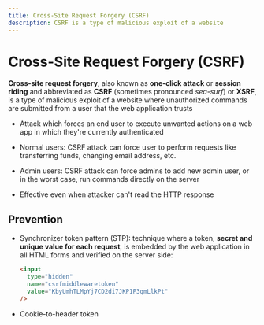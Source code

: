 ```yaml
---
title: Cross-Site Request Forgery (CSRF)
description: CSRF is a type of malicious exploit of a website
---
```


# Cross-Site Request Forgery (CSRF)

**Cross-site request forgery**, also known as **one-click attack** or **session riding** and abbreviated as **CSRF** (sometimes pronounced _sea-surf_) or **XSRF**, is a type of malicious exploit of a website where unauthorized commands are submitted from a user that the web application trusts

- Attack which forces an end user to execute unwanted actions on a web app in which they're currently authenticated

- Normal users: CSRF attack can force user to perform requests like transferring funds, changing email address, etc.

- Admin users: CSRF attack can force admins to add new admin user, or in the worst case, run commands directly on the server

- Effective even when attacker can't read the HTTP response

## Prevention

- Synchronizer token pattern (STP): technique where a token, **secret and unique value for each request**, is embedded by the web application in all HTML forms and verified on the server side:

  ```html
  <input
    type="hidden"
    name="csrfmiddlewaretoken"
    value="KbyUmhTLMpYj7CD2di7JKP1P3qmLlkPt"
  />
  ```

- Cookie-to-header token
